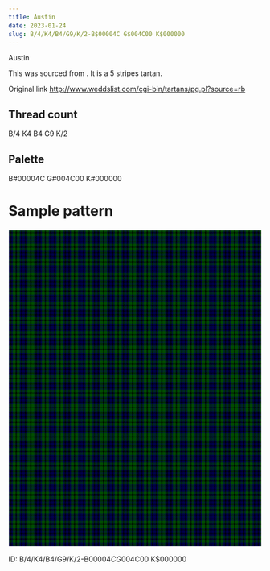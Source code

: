 ```yaml
---
title: Austin
date: 2023-01-24
slug: B/4/K4/B4/G9/K/2-B$00004C G$004C00 K$000000
---
```

Austin

This was sourced from <no value>.  It is a 5 stripes tartan.

Original link http://www.weddslist.com/cgi-bin/tartans/pg.pl?source=rb

## Thread count
B/4 K4 B4 G9 K/2

## Palette
B#00004C G#004C00 K#000000

# Sample pattern

![Tartan detail](tartan.png "B/4 K4 B4 G9 K/2 tartan")

ID: B/4/K4/B4/G9/K/2-B$00004C G$004C00 K$000000